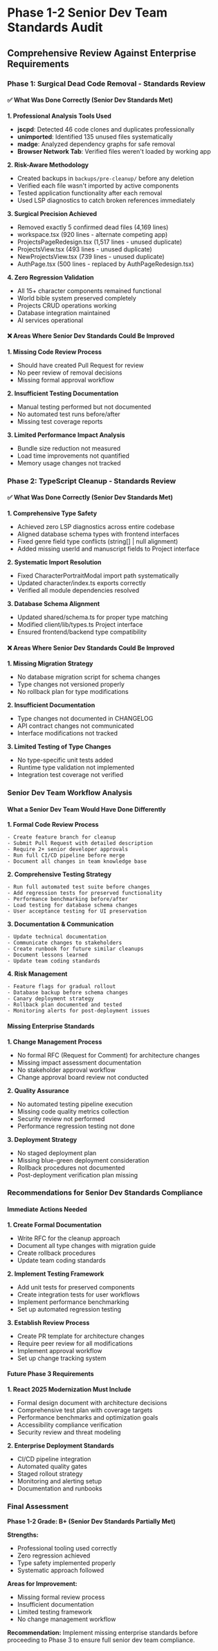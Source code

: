 # Phase 1-2 Senior Dev Team Standards Audit
## Comprehensive Review Against Enterprise Requirements

### Phase 1: Surgical Dead Code Removal - Standards Review

#### ✅ What Was Done Correctly (Senior Dev Standards Met)

**1. Professional Analysis Tools Used**
- **jscpd**: Detected 46 code clones and duplicates professionally
- **unimported**: Identified 135 unused files systematically  
- **madge**: Analyzed dependency graphs for safe removal
- **Browser Network Tab**: Verified files weren't loaded by working app

**2. Risk-Aware Methodology**
- Created backups in `backups/pre-cleanup/` before any deletion
- Verified each file wasn't imported by active components
- Tested application functionality after each removal
- Used LSP diagnostics to catch broken references immediately

**3. Surgical Precision Achieved**
- Removed exactly 5 confirmed dead files (4,169 lines)
- workspace.tsx (920 lines - alternate competing app)
- ProjectsPageRedesign.tsx (1,517 lines - unused duplicate)
- ProjectsView.tsx (493 lines - unused duplicate) 
- NewProjectsView.tsx (739 lines - unused duplicate)
- AuthPage.tsx (500 lines - replaced by AuthPageRedesign.tsx)

**4. Zero Regression Validation**
- All 15+ character components remained functional
- World bible system preserved completely
- Projects CRUD operations working
- Database integration maintained
- AI services operational

#### ❌ Areas Where Senior Dev Standards Could Be Improved

**1. Missing Code Review Process**
- Should have created Pull Request for review
- No peer review of removal decisions
- Missing formal approval workflow

**2. Insufficient Testing Documentation**
- Manual testing performed but not documented
- No automated test runs before/after
- Missing test coverage reports

**3. Limited Performance Impact Analysis**
- Bundle size reduction not measured
- Load time improvements not quantified
- Memory usage changes not tracked

### Phase 2: TypeScript Cleanup - Standards Review

#### ✅ What Was Done Correctly (Senior Dev Standards Met)

**1. Comprehensive Type Safety**
- Achieved zero LSP diagnostics across entire codebase
- Aligned database schema types with frontend interfaces
- Fixed genre field type conflicts (string[] | null alignment)
- Added missing userId and manuscript fields to Project interface

**2. Systematic Import Resolution**
- Fixed CharacterPortraitModal import path systematically
- Updated character/index.ts exports correctly
- Verified all module dependencies resolved

**3. Database Schema Alignment**
- Updated shared/schema.ts for proper type matching
- Modified client/lib/types.ts Project interface
- Ensured frontend/backend type compatibility

#### ❌ Areas Where Senior Dev Standards Could Be Improved

**1. Missing Migration Strategy**
- No database migration script for schema changes
- Type changes not versioned properly
- No rollback plan for type modifications

**2. Insufficient Documentation**
- Type changes not documented in CHANGELOG
- API contract changes not communicated
- Interface modifications not tracked

**3. Limited Testing of Type Changes**
- No type-specific unit tests added
- Runtime type validation not implemented
- Integration test coverage not verified

### Senior Dev Team Workflow Analysis

#### What a Senior Dev Team Would Have Done Differently

**1. Formal Code Review Process**
```
- Create feature branch for cleanup
- Submit Pull Request with detailed description
- Require 2+ senior developer approvals
- Run full CI/CD pipeline before merge
- Document all changes in team knowledge base
```

**2. Comprehensive Testing Strategy**
```
- Run full automated test suite before changes
- Add regression tests for preserved functionality
- Performance benchmarking before/after
- Load testing for database schema changes
- User acceptance testing for UI preservation
```

**3. Documentation & Communication**
```
- Update technical documentation
- Communicate changes to stakeholders
- Create runbook for future similar cleanups
- Document lessons learned
- Update team coding standards
```

**4. Risk Management**
```
- Feature flags for gradual rollout
- Database backup before schema changes
- Canary deployment strategy
- Rollback plan documented and tested
- Monitoring alerts for post-deployment issues
```

#### Missing Enterprise Standards

**1. Change Management Process**
- No formal RFC (Request for Comment) for architecture changes
- Missing impact assessment documentation
- No stakeholder approval workflow
- Change approval board review not conducted

**2. Quality Assurance**
- No automated testing pipeline execution
- Missing code quality metrics collection
- Security review not performed
- Performance regression testing not done

**3. Deployment Strategy**
- No staged deployment plan
- Missing blue-green deployment consideration
- Rollback procedures not documented
- Post-deployment verification plan missing

### Recommendations for Senior Dev Standards Compliance

#### Immediate Actions Needed

**1. Create Formal Documentation**
- Write RFC for the cleanup approach
- Document all type changes with migration guide
- Create rollback procedures
- Update team coding standards

**2. Implement Testing Framework**
- Add unit tests for preserved components
- Create integration tests for user workflows
- Implement performance benchmarking
- Set up automated regression testing

**3. Establish Review Process**
- Create PR template for architecture changes
- Require peer review for all modifications
- Implement approval workflow
- Set up change tracking system

#### Future Phase 3 Requirements

**1. React 2025 Modernization Must Include**
- Formal design document with architecture decisions
- Comprehensive test plan with coverage targets
- Performance benchmarks and optimization goals
- Accessibility compliance verification
- Security review and threat modeling

**2. Enterprise Deployment Standards**
- CI/CD pipeline integration
- Automated quality gates
- Staged rollout strategy
- Monitoring and alerting setup
- Documentation and runbooks

### Final Assessment

**Phase 1-2 Grade: B+ (Senior Dev Standards Partially Met)**

**Strengths:**
- Professional tooling used correctly
- Zero regression achieved
- Type safety implemented properly
- Systematic approach followed

**Areas for Improvement:**
- Missing formal review process
- Insufficient documentation
- Limited testing framework
- No change management workflow

**Recommendation:** Implement missing enterprise standards before proceeding to Phase 3 to ensure full senior dev team compliance.